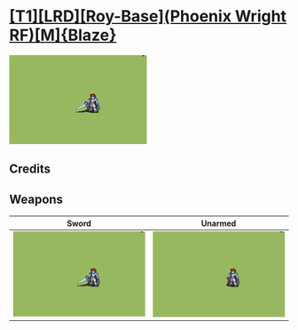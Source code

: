 # [\[T1\]\[LRD\]\[Roy-Base\]\(Phoenix Wright RF\)\[M\]{Blaze}](./)

<img src="./1.%20Sword/Sword_000.png" alt="[T1][LRD][Roy-Base](Phoenix Wright RF)[M]{Blaze} standing" />

## Credits



## Weapons


|Sword |Unarmed |
|  :---: | :---: |
| <img alt="Sword animation" src="./1.%20Sword/Sword.gif" /> | <img alt="Unarmed animation" src="./8.%20Unarmed/Unarmed.gif" /> |
